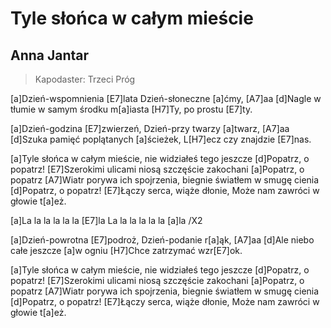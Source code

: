 # Tyle słońca w całym mieście
## Anna Jantar
> Kapodaster: Trzeci Próg


[a]Dzień-wspomnienia [E7]lata
Dzień-słoneczne [a]ćmy, [A7]aa
[d]Nagle w tłumie w samym środku m[a]iasta
[H7]Ty, po prostu [E7]ty.

[a]Dzień-godzina [E7]zwierzeń,
Dzień-przy twarzy [a]twarz, [A7]aa
[d]Szuka pamięć poplątanych [a]ścieżek,
L[H7]ecz czy znajdzie [E7]nas.

[a]Tyle słońca w całym mieście, nie widziałeś tego jeszcze
[d]Popatrz, o popatrz!
[E7]Szerokimi ulicami niosą szczęście zakochani
[a]Popatrz, o popatrz
[A7]Wiatr porywa ich spojrzenia, biegnie światłem w smugę cienia
[d]Popatrz, o popatrz!
[E7]Łączy serca, wiąże dłonie,
Może nam zawróci w głowie t[a]eż.

[a]La la la la la la [E7]la
La la la la la la [a]la /X2

[a]Dzień-powrotna [E7]podroż,
Dzień-podanie r[a]ąk, [A7]aa
[d]Ale niebo całe jeszcze [a]w ogniu
[H7]Chce zatrzymać wzr[E7]ok.

[a]Tyle słońca w całym mieście, nie widziałeś tego jeszcze
[d]Popatrz, o popatrz!
[E7]Szerokimi ulicami niosą szczęście zakochani
[a]Popatrz, o popatrz
[A7]Wiatr porywa ich spojrzenia, biegnie światłem w smugę cienia
[d]Popatrz, o popatrz!
[E7]Łączy serca, wiąże dłonie,
Może nam zawróci w głowie t[a]eż.


